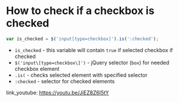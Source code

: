 # How to check if a checkbox is checked

```javascript
var is_checked = $('input[type=checkbox]').is(':checked');
```

- `is_checked` - this variable will contain ```true``` if selected checkbox if checked
- `$('input\[type=checkbox\]')` - jQuery selector (```box```) for needed checkbox element
- `.is(` - checks selected element with specified selector
- `:checked` - selector for checked elements


link_youtube: https://youtu.be/JiEZ8Z6I5tY
